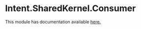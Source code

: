# Intent.SharedKernel.Consumer

This module has documentation available [here.](https://docs.intentarchitect.com/articles/modules-dotnet/intent-sharedkernel-consumer/intent-sharedkernel-consumer.html)


